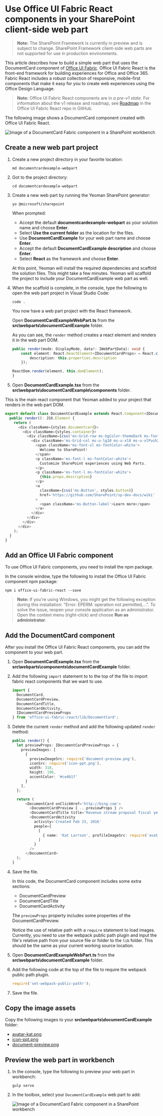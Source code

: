 # Use Office UI Fabric React components in your SharePoint client-side web part

>**Note:** The SharePoint Framework is currently in preview and is subject to change. SharePoint Framework client-side web parts are not supported for use in production environments.

This article describes how to build a simple web part that uses the DocumentCard component of [Office UI Fabric](https://github.com/OfficeDev/office-ui-fabric-react). Office UI Fabric React is the front-end framework for building experiences for Office and Office 365. Fabric React includes a robust collection of responsive, mobile-first components that make it easy for you to create web experiences using the Office Design Language.

>**Note:** Office UI Fabric React components are in *a pre-v1 state*. For information about the v1 release and roadmap, see [Roadmap](https://github.com/OfficeDev/office-ui-fabric-react/blob/master/ghdocs/ROADMAP.md) in the Office UI Fabric React repo in GitHub. 

The following image shows a DocumentCard component created with Office UI Fabric React.

![Image of a DocumentCard Fabric component in a SharePoint workbench](../../../images/fabric-components-doc-card-view-ex.png)


## Create a new web part project

1. Create a new project directory in your favorite location:

	```
	md documentcardexample-webpart
	```
    
2. Got to the project directory:

	```
	cd documentcardexample-webpart
	```

3. Create a new web part by running the Yeoman SharePoint generator:

	```
	yo @microsoft/sharepoint
	```
    
	When prompted:
	
	* Accept the default **documentcardexample-webpart** as your solution name and choose **Enter**.
	* Select **Use the current folder** as the location for the files.
	* Use **DocumentCardExample** for your web part name and choose **Enter**.
	* Accept the default **DocumentCardExample description** and choose **Enter**.
	* Select **React** as the framework and choose **Enter**.
	
	At this point, Yeoman will install the required dependencies and scaffold the solution files. This might take a few minutes. Yeoman will scaffold the project to include your DocumentCardExample web part as well.
	
4. When the scaffold is complete, in the console, type the following to open the web part project in Visual Studio Code:

	```
	code .
	```
	
	You now have a web part project with the React framework.
	
	Open **DocumentCardExampleWebPart.ts** from the **src\webparts\documentCardExample** folder. 
	
	As you can see, the `render` method creates a react element and renders it in the web part DOM.
	
	```ts
	public render(mode: DisplayMode, data?: IWebPartData): void {
		const element: React.ReactElement<IDocumentCardProps> = React.createElement(DocumentCard, {
			description: this.properties.description
		});
	
	ReactDom.render(element, this.domElement);
	}
	```
	
5. Open **DocumentCardExample.tsx** from the **src\webparts\documentCardExample\components** folder. 

This is the main react component that Yeoman added to your project that renders in the web part DOM.

```ts
export default class DocumentCardExample extends React.Component<IDocumentCardProps, {}> {
  public render(): JSX.Element {
    return (
      <div className={styles.documentcard}>
        <div className={styles.container}>
          <div className={css('ms-Grid-row ms-bgColor-themeDark ms-fontColor-white', styles.row)}>
            <div className='ms-Grid-col ms-u-lg10 ms-u-xl8 ms-u-xlPush2 ms-u-lgPush1'>
              <span className='ms-font-xl ms-fontColor-white'>
                Welcome to SharePoint!
              </span>
              <p className='ms-font-l ms-fontColor-white'>
                Customize SharePoint experiences using Web Parts.
              </p>
              <p className='ms-font-l ms-fontColor-white'>
                {this.props.description}
              </p>
              <a
                className={css('ms-Button', styles.button)}
                href='https://github.com/SharePoint/sp-dev-docs/wiki'
              >
                <span className='ms-Button-label'>Learn more</span>
              </a>
            </div>
          </div>
        </div>
      </div>
    );
  }
}

```

## Add an Office UI Fabric component

To use Office UI Fabric components, you need to install the npm package.

In the console window, type the following to install the Office UI Fabric component npm package:

```
npm i office-ui-fabric-react --save
```

>**Note:** If you're using Windows, you might get the following exception during this installation: "Error: EPERM: operation not permitted,...". To solve the issue, reopen your console application as an administrator. Open the context menu (right-click) and choose **Run as administrator**. 

## Add the DocumentCard component

After you install the Office UI Fabric React components, you can add the component to your web part. 

1. Open **DocumentCardExample.tsx** from the **src\webparts\components\documentCardExample** folder. 

2. Add the following `import` statement to to the top of the file to import fabric react components that we want to use.

	```ts
	import {
	  DocumentCard,
	  DocumentCardPreview,
	  DocumentCardTitle,
	  DocumentCardActivity,
	  IDocumentCardPreviewProps
	} from 'office-ui-fabric-react/lib/DocumentCard';
	```

3. Delete the current `render` method and add the following updated `render` method:

	```ts
	public render() {
	  let previewProps: IDocumentCardPreviewProps = {
	    previewImages: [
	      {
	        previewImageSrc: require('document-preview.png'),
	        iconSrc: require('icon-ppt.png'),
	        width: 318,
	        height: 196,
	        accentColor: '#ce4b1f'
	      }
	    ],
	  };
	
	  return (
	      <DocumentCard onClickHref='http://bing.com'>
	        <DocumentCardPreview { ...previewProps } />
	        <DocumentCardTitle title='Revenue stream proposal fiscal year 2016 version02.pptx'/>
	        <DocumentCardActivity
	          activity='Created Feb 23, 2016'
	          people={
	            [
	              { name: 'Kat Larrson', profileImageSrc: require('avatar-kat.png') }
	            ]
	          }
	        />
	      </DocumentCard>
	  );
	}
	```

4. Save the file.

	In this code, the DocumentCard component includes some extra sections:
	* DocumentCardPreview
	* DocumentCardTitle
	* DocumentCardActivity
	
	The `previewProps` property includes some properties of the DocumentCardPreview.
	
	Notice the use of relative path with a `require` statement to load images. Currently, you need to use the webpack public path plugin and input the file's relative path from your source file or folder to the `lib` folder. This should be the same as your current working source location.
	
5. Open **DocumentCardExampleWebPart.ts** from the **src\webparts\documentCardExample** folder. 
	
6. Add the following code at the top of the file to require the webpack public path plugin.
	
	```ts
	require('set-webpack-public-path!');
	```
	
7. Save the file.

## Copy the image assets

Copy the following images to your **src\webparts\documentCardExample** folder:

* [avatar-kat.png](https://github.com/SharePoint/sp-dev-docs/blob/master/assets/avatar-kat.png)
* [icon-ppt.png](https://github.com/SharePoint/sp-dev-docs/tree/master/assets/icon-ppt.png)
* [document-preview.png](https://github.com/SharePoint/sp-dev-docs/tree/master/assets/document-preview.png)

## Preview the web part in workbench

1. In the console, type the following to preview your web part in workbench:
	
	```
	gulp serve
	```
	
2. In the toolbox, select your `DocumentCardExample` web part to add:
	
	![Image of a DocumentCard Fabric component in a SharePoint workbench](../../../images/fabric-components-doc-card-view-ex.png)


